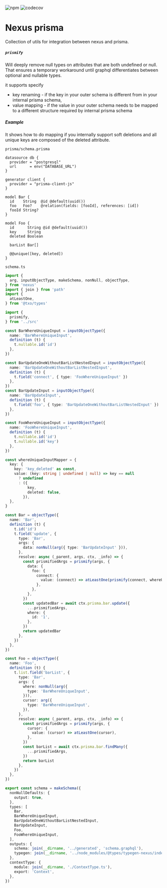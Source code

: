 ![npm](https://img.shields.io/npm/v/@txo/nexus-prisma)
![codecov](https://img.shields.io/codecov/c/github/technology-studio/nexus-prisma)
# Nexus prisma

Collection of utils for integration between nexus and prisma.

##### `prismify`

Will deeply remove null types on attributes that are both undefined or null. That ensures a temporary workaround until graphql differentiates between optional and nullable types.

it supports specify
* key renaming - if the key in your outer schema is different from in your internal prisma schema,
* value mapping - if the value in your outer schema needs to be mapped to a different structure required by internal prisma schema

##### Example

It shows how to do mapping if you internally support soft deletions and all unique keys are composed of the deleted attribute.

`prisma/schema.prisma`
```prisma:example/prisma/schema.prisma
datasource db {
  provider = "postgresql"
  url      = env("DATABASE_URL")
}

generator client {
  provider = "prisma-client-js"
}

model Bar {
  id    String  @id @default(uuid())
  foo   Foo?    @relation(fields: [fooId], references: [id])
  fooId String?
}

model Foo {
  id      String @id @default(uuid())
  key     String
  deleted Boolean

  barList Bar[]

  @@unique([key, deleted])
}

```
`schema.ts`
```typescript:example/Schema.ts [7]
import {
  arg, inputObjectType, makeSchema, nonNull, objectType,
} from 'nexus'
import { join } from 'path'
import {
  atLeastOne,
} from '@txo/types'

import {
  prismify,
} from '../src'

const BarWhereUniqueInput = inputObjectType({
  name: 'BarWhereUniqueInput',
  definition (t) {
    t.nullable.id('id')
  },
})

const BarUpdateOneWithoutBarListNestedInput = inputObjectType({
  name: 'BarUpdateOneWithoutBarListNestedInput',
  definition (t) {
    t.field('connect', { type: 'FooWhereUniqueInput' })
  },
})
const BarUpdateInput = inputObjectType({
  name: 'BarUpdateInput',
  definition (t) {
    t.field('foo', { type: 'BarUpdateOneWithoutBarListNestedInput' })
  },
})

const FooWhereUniqueInput = inputObjectType({
  name: 'FooWhereUniqueInput',
  definition (t) {
    t.nullable.id('id')
    t.nullable.id('key')
  },
})

const whereUniqueInputMapper = {
  key: {
    key: 'key_deleted' as const,
    value: (key: string | undefined | null) => key == null
      ? undefined
      : ({
          key,
          deleted: false,
        }),
  },
}

const Bar = objectType({
  name: 'Bar',
  definition (t) {
    t.id('id')
    t.field('update', {
      type: 'Bar',
      args: {
        data: nonNull(arg({ type: 'BarUpdateInput' })),
      },
      resolve: async (_parent, args, ctx, _info) => {
        const prismifiedArgs = prismify(args, {
          data: {
            foo: {
              connect: {
                value: (connect) => atLeastOne(prismify(connect, whereUniqueInputMapper)),
              },
            },
          },
        })
        const updatedBar = await ctx.prisma.bar.update({
          ...prismifiedArgs,
          where: {
            id: '1',
          },
        })
        return updatedBar
      },
    })
  },
})

const Foo = objectType({
  name: 'Foo',
  definition (t) {
    t.list.field('barList', {
      type: 'Bar',
      args: {
        where: nonNull(arg({
          type: 'BarWhereUniqueInput',
        })),
        cursor: arg({
          type: 'BarWhereUniqueInput',
        }),
      },
      resolve: async (_parent, args, ctx, _info) => {
        const prismifiedArgs = prismify(args, {
          cursor: {
            value: (cursor) => atLeastOne(cursor),
          },
        })
        const barList = await ctx.prisma.bar.findMany({
          ...prismifiedArgs,
        })
        return barList
      },
    })
  },
})

export const schema = makeSchema({
  nonNullDefaults: {
    output: true,
  },
  types: [
    Bar,
    BarWhereUniqueInput,
    BarUpdateOneWithoutBarListNestedInput,
    BarUpdateInput,
    Foo,
    FooWhereUniqueInput,
  ],
  outputs: {
    schema: join(__dirname, '../generated', 'schema.graphql'),
    typegen: join(__dirname, '../node_modules/@types/typegen-nexus/index.d.ts'),
  },
  contextType: {
    module: join(__dirname, './ContextType.ts'),
    export: 'Context',
  },
})

```
